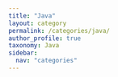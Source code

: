 ```yaml
---
title: "Java"
layout: category
permalink: /categories/java/
author_profile: true
taxonomy: Java
sidebar:
  nav: "categories"
---
```

